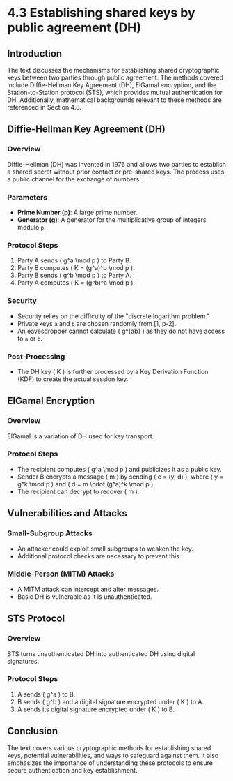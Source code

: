 # 4.3 Establishing shared keys by public agreement (DH)

## Introduction
The text discusses the mechanisms for establishing shared cryptographic keys between two parties through public agreement. The methods covered include Diffie-Hellman Key Agreement (DH), ElGamal encryption, and the Station-to-Station protocol (STS), which provides mutual authentication for DH. Additionally, mathematical backgrounds relevant to these methods are referenced in Section 4.8.

## Diffie-Hellman Key Agreement (DH)
### Overview
Diffie-Hellman (DH) was invented in 1976 and allows two parties to establish a shared secret without prior contact or pre-shared keys. The process uses a public channel for the exchange of numbers.

### Parameters
- **Prime Number (p)**: A large prime number.
- **Generator (g)**: A generator for the multiplicative group of integers modulo `p`.

### Protocol Steps
1. Party A sends \( g^a \mod p \) to Party B.
2. Party B computes \( K = (g^a)^b \mod p \).
3. Party B sends \( g^b \mod p \) to Party A.
4. Party A computes \( K = (g^b)^a \mod p \).

### Security
- Security relies on the difficulty of the "discrete logarithm problem."
- Private keys `a` and `b` are chosen randomly from [1, p-2].
- An eavesdropper cannot calculate \( g^{ab} \) as they do not have access to `a` or `b`.

### Post-Processing
- The DH key \( K \) is further processed by a Key Derivation Function (KDF) to create the actual session key.

## ElGamal Encryption
### Overview
ElGamal is a variation of DH used for key transport.

### Protocol Steps
- The recipient computes \( g^a \mod p \) and publicizes it as a public key.
- Sender B encrypts a message \( m \) by sending \( c = (y, d) \), where \( y = g^k \mod p \) and \( d = m \cdot (g^a)^k \mod p \).
- The recipient can decrypt to recover \( m \).

## Vulnerabilities and Attacks
### Small-Subgroup Attacks
- An attacker could exploit small subgroups to weaken the key.
- Additional protocol checks are necessary to prevent this.

### Middle-Person (MITM) Attacks
- A MITM attack can intercept and alter messages.
- Basic DH is vulnerable as it is unauthenticated.

## STS Protocol
### Overview
STS turns unauthenticated DH into authenticated DH using digital signatures.

### Protocol Steps
1. A sends \( g^a \) to B.
2. B sends \( g^b \) and a digital signature encrypted under \( K \) to A.
3. A sends its digital signature encrypted under \( K \) to B.

## Conclusion
The text covers various cryptographic methods for establishing shared keys, potential vulnerabilities, and ways to safeguard against them. It also emphasizes the importance of understanding these protocols to ensure secure authentication and key establishment.
